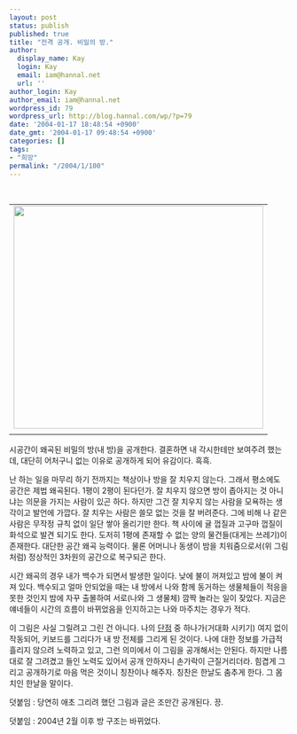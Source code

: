 ```yaml
---
layout: post
status: publish
published: true
title: "전격 공개. 비밀의 방."
author:
  display_name: Kay
  login: Kay
  email: iam@hannal.net
  url: ''
author_login: Kay
author_email: iam@hannal.net
wordpress_id: 79
wordpress_url: http://blog.hannal.com/wp/?p=79
date: '2004-01-17 18:48:54 +0900'
date_gmt: '2004-01-17 09:48:54 +0900'
categories: []
tags:
- "희망"
permalink: "/2004/1/100"
---
```

<p><center><br />
<table>
<tr>
<td><center><img src="http://blog.hannal.com/tt-attach/0327/040327114854005396/731844.jpg" width="450" height="402"></center></td>
</tr>
<tr>
<td class="centerphoto"> </td>
</tr>
</table>
<p></center></p>
<p>시공간이 왜곡된 비밀의 방(내 방)을 공개한다. 결혼하면 내 각시한테만 보여주려 했는데, 대단히 어처구니 없는 이유로 공개하게 되어 유감이다. 흑흑.</p>
<p>난 하는 일을 마무리 하기 전까지는 책상이나 방을 잘 치우지 않는다. 그래서 평소에도 공간은 제법 왜곡된다. 1평이 2평이 된다던가. 잘 치우지 않으면 방이 좁아지는 것 아니냐는 의문을 가지는 사람이 있곤 하다. 하지만 그건 잘 치우지 않는 사람을 모욕하는 생각이고 발언에 가깝다. 잘 치우는 사람은 쓸모 없는 것을 잘 버려준다. 그에 비해 나 같은 사람은 무작정 규칙 없이 일단 쌓아 올리기만 한다. 책 사이에 귤 껍질과 고구마 껍질이 화석으로 발견 되기도 한다. 도저히 1평에 존재할 수 없는 양의 물건들(대게는 쓰레기)이 존재한다. 대단한 공간 왜곡 능력이다. 물론 어머니나 동생이 밤을 치워줌으로서(위 그림처럼) 정상적인 3차원의 공간으로 복구되곤 한다.</p>
<p>시간 왜곡의 경우 내가 백수가 되면서 발생한 일이다. 낮에 불이 꺼져있고 밤에 불이 켜져 있다. 백수되고 얼마 안되었을 때는 내 방에서 나와 함께 동거하는 생물체들이 적응을 못한 것인지 밤에 자꾸 출몰하여 서로(나와 그 생물체) 깜짝 놀라는 일이 잦았다. 지금은 얘네들이 시간의 흐름이 바뀌었음을 인지하고는 나와 마주치는 경우가 적다.</p>
<p>이 그림은 사실 그릴려고 그린 건 아니다. 나의 <a href='http://blog.hannal.com/index.php?pl=99&nc=1'>단점</a> 중 하나가(거대화 시키기) 여지 없이 작동되어, 키보드를 그리다가 내 방 전체를 그리게 된 것이다. 나에 대한 정보를 가급적 흘리지 않으려 노력하고 있고, 그런 의미에서 이 그림을 공개해서는 안된다. 하지만 나름대로 잘 그려겼고 들인 노력도 있어서 공개 안하자니 손가락이 근질거리더라. 힘겹게 그리고 공개하기로 마음 먹은 것이니 칭찬이나 해주자. 칭찬은 <span class=key1 onclick=keyword_open('./kview.php?kd=%C7%D1%B3%AF')>한날</span>도 춤추게 한다. 그 몸치인 <span class=key1 onclick=keyword_open('./kview.php?kd=%C7%D1%B3%AF')>한날</span>을 말이다.</p>
<p>덧붙임 : 당연히 애초 그리려 했던 그림과 글은 조만간 공개된다. 끙.</p>
<p>덧붙임 : 2004년 2월 이후 방 구조는 바뀌었다.</p>

